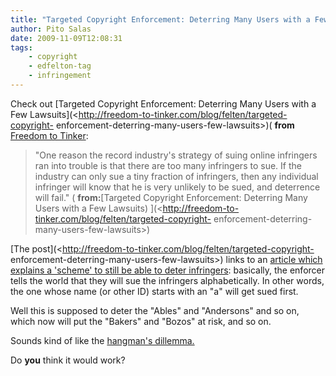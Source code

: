 ```yaml
---
title: "Targeted Copyright Enforcement: Deterring Many Users with a Few Lawsuits"
author: Pito Salas
date: 2009-11-09T12:08:31
tags:
    - copyright
    - edfelton-tag
    - infringement
---
```




Check out [Targeted Copyright Enforcement: Deterring Many Users with a Few
Lawsuits](<http://freedom-to-tinker.com/blog/felten/targeted-copyright-
enforcement-deterring-many-users-few-lawsuits>)( **from** [Freedom to
Tinker](<http://freedom-to-tinker.com/rss.xml>):

> "One reason the record industry's strategy of suing online infringers ran
> into trouble is that there are too many infringers to sue. If the industry
> can only sue a tiny fraction of infringers, then any individual infringer
> will know that he is very unlikely to be sued, and deterrence will fail." (
> **from:**[Targeted Copyright Enforcement: Deterring Many Users with a Few
> Lawsuits) ](<http://freedom-to-tinker.com/blog/felten/targeted-copyright-
> enforcement-deterring-many-users-few-lawsuits>)

[The post](<http://freedom-to-tinker.com/blog/felten/targeted-copyright-
enforcement-deterring-many-users-few-lawsuits>) links to an [article which
explains a 'scheme' to still be able to deter
infringers](<http://www.pnas.org/content/106/34/14230.full.pdf>): basically,
the enforcer tells the world that they will sue the infringers alphabetically.
In other words, the one whose name (or other ID) starts with an "a" will get
sued first.

Well this is supposed to deter the "Ables" and "Andersons" and so on, which
now will put the "Bakers" and "Bozos" at risk, and so on.

Sounds kind of like the [hangman's
dillemma.](<http://www.mheap.com/puzzle2.html>)

Do **you** think it would work?



